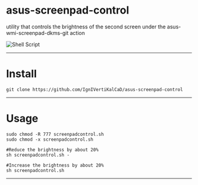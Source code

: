 # asus-screenpad-control
utility that controls the brightness of the second screen under the asus-wmi-screenpad-dkms-git action 

![Shell Script](https://img.shields.io/badge/shell_script-%23121011.svg?style=for-the-badge&logo=gnu-bash&logoColor=white)
____

# Install

```
git clone https://github.com/IgnIVertiKalCaD/asus-screenpad-control

```
____

# Usage

```
sudo chmod -R 777 screenpadcontrol.sh
sudo chmod -x screenpadcontrol.sh

#Reduce the brightness by about 20%
sh screenpadcontrol.sh -

#Increase the brightness by about 20%
sh screenpadcontrol.sh

```

____


